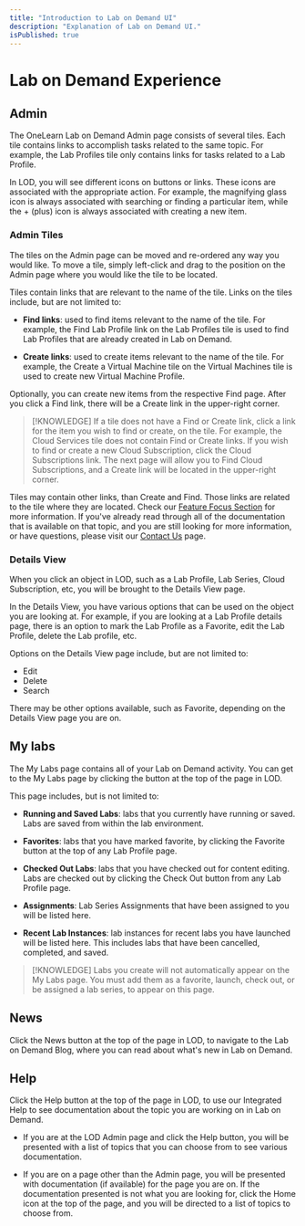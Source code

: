 ```yaml
---
title: "Introduction to Lab on Demand UI"
description: "Explanation of Lab on Demand UI."
isPublished: true
---
```


# Lab on Demand Experience

## Admin

The OneLearn Lab on Demand Admin page consists of several tiles. Each tile contains links to accomplish tasks related to the same topic. For example, the Lab Profiles tile only contains links for tasks related to a Lab Profile. 

In LOD, you will see different icons on buttons or links. These icons are associated with the appropriate action. For example, the magnifying glass icon is always associated with searching or finding a particular item, while the + (plus) icon is always associated with creating a new item. 

<!--
See the below table for an explanation of each icon. 

|Action|Icon|
|--|--|
| **Find** | <span class="lod-icon lod-search"></span> | 
| **Create** | <span class="lod-icon lod-create"></span> |       
| **Edit** | <span class="lod-icon lod-edit"></span> |         
| **Delete** | <span class="lod-icon lod-delete"></span> |      
| **Favorite on** | <span class="lod-icon lod-favorite-on"></span> |  
| **Favorite off** | <span class="lod-icon lod-favorite-off"></span> |

-->

### Admin Tiles 
The tiles on the Admin page can be moved and re-ordered any way you would like. To move a tile, simply left-click and drag to the position on the Admin page where you would like the tile to be located. 

Tiles contain links that are relevant to the name of the tile. Links on the tiles include, but are not limited to:

- **Find links**: used to find items relevant to the name of the tile. For example, the Find Lab Profile link on the Lab Profiles tile is used to find Lab Profiles that are already created in Lab on Demand. 

- **Create links**: used to create items relevant to the name of the tile. For example, the Create a Virtual Machine tile on the Virtual Machines tile is used to create new Virtual Machine Profile.

Optionally, you can create new items from the respective Find page. After you click a Find link, there will be a Create link in the upper-right corner. 

>[!KNOWLEDGE] If a tile does not have a Find or Create link, click a link for the item you wish to find or create, on the tile. For example, the Cloud Services tile does not contain Find or Create links. If you wish to find or create a new Cloud Subscription, click the Cloud Subscriptions link. The next page will allow you to Find Cloud Subscriptions, and a Create link will be located in the upper-right corner.

Tiles may contain other links, than Create and Find. Those links are related to the tile where they are located. Check our [Feature Focus Section](/lod-home.md/#feature-focus) for more information. If you've already read through all of the documentation that is available on that topic, and you are still looking for more information, or have questions, please visit our [Contact Us](/docs/contact-us.md/#contact) page.

### Details View

When you click an object in LOD, such as a Lab Profile, Lab Series, Cloud Subscription, etc, you will be brought to the Details View page. 

In the Details View, you have various options that can be used on the object you are looking at. For example, if you are looking at a Lab Profile details page, there is an option to mark the Lab Profile as a Favorite, edit the Lab Profile, delete the Lab profile, etc. 

Options on the Details View page include, but are not limited to: 
- Edit
- Delete
- Search

There may be other options available, such as Favorite, depending on the Details View page you are on. 

## My labs

The My Labs page contains all of your Lab on Demand activity. You can get to the My Labs page by clicking the button at the top of the page in LOD.

This page includes, but is not limited to:

- **Running and Saved Labs**: labs that you currently have running or saved. Labs are saved from within the lab environment. 

- **Favorites**: labs that you have marked favorite, by clicking the Favorite button at the top of any Lab Profile page. 

- **Checked Out Labs**: labs that you have checked out for content editing. Labs are checked out by clicking the Check Out button from any Lab Profile page. 

- **Assignments**: Lab Series Assignments that have been assigned to you will be listed here.

- **Recent Lab Instances**: lab instances for recent labs you have launched will be listed here. This includes labs that have been cancelled, completed, and saved. 

>[!KNOWLEDGE] Labs you create will not automatically appear on the My Labs page. You must add them as a favorite, launch, check out, or be assigned a lab series, to appear on this page.

## News

Click the News button at the top of the page in LOD, to navigate to the Lab on Demand Blog, where you can read about what's new in Lab on Demand. 

## Help

Click the Help button at the top of the page in LOD, to use our Integrated Help to see documentation about the topic you are working on in Lab on Demand. 

- If you are at the LOD Admin page and click the Help button, you will be presented with a list of topics that you can choose from to see various documentation. 

- If you are on a page other than the Admin page, you will be presented with documentation (if available) for the page you are on. If the documentation presented is not what you are looking for, click the Home icon at the top of the page, and you will be directed to a list of topics to choose from. 

<!-- The below styling is to make the icon glyphs render properly-->

<style type="text/css">
    @font-face {
        font-family: "lod-icons";
        src: local("lod-icons");
        src: url("/fonts/lod.woff?v=13") format("woff"),
           url("/fonts/lod.ttf?v=13") format("truetype"),
           url("/fonts/lod.svg?v=13") format("svg");
        font-style: normal;
        font-weight: normal;
    }
    .lod-icon {
        font-family: 'lod-icons';
        display: inline-block;
    }
    .lod-search:before {
        content: "\E721";
    }
    .lod-create:before {
        content: "\E710";
    }
    .lod-edit:before {
        content: "\E70F";
    }
    .lod-edit:before {
        content: "\E70F";
    }
    .lod-delete:before {
        content: "\E711";
    }
    .lod-favorite-on:before {
        content: "\e735";
    }
    .lod-favorite-off:before {
        content: "\e734";
    }
</style>
